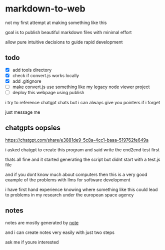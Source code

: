 # markdown-to-web

not my first attempt at making something like this

goal is to publish beautiful markdown files with minimal effort

allow pure intuitive decisions to guide rapid development

## todo

- [x] add tools directory
- [x] check if convert.js works locally
- [x] add .gitignore
- [ ] make convert.js use something like my legacy node viewer project
- [ ] deploy this webpage using publish

i try to reference chatgpt chats but i can always give you pointers if i forget

just message me

## chatgpts oopsies

https://chatgpt.com/share/e3881de9-5c8a-4cc1-baaa-519762fe649a

i asked chatgpt to create this program and said write the end2end test first

thats all fine and it started generating the script but didnt start with a test.js file

and if you dont know much about computers then this is a very good example of the problems with llms for software development

i have first hand experience knowing where something like this could lead to problems in my research under the european space agency


## notes

notes are mostly generated by [note](https://github.com/m-c-frank/note)

and i can create notes very easily with just two steps

ask me if youre interested
